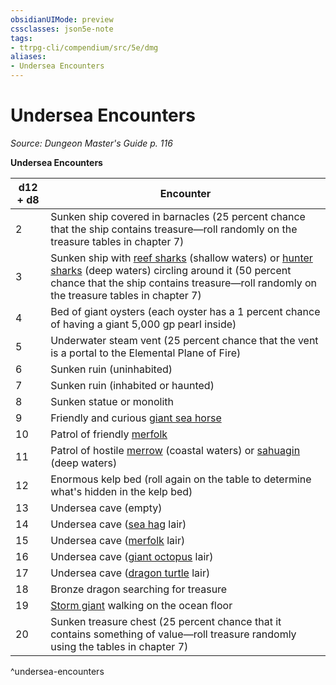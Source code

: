 ```yaml
---
obsidianUIMode: preview
cssclasses: json5e-note
tags:
- ttrpg-cli/compendium/src/5e/dmg
aliases:
- Undersea Encounters
---
```

# Undersea Encounters
*Source: Dungeon Master's Guide p. 116* 

**Undersea Encounters**

| d12 + d8 | Encounter |
|----------|-----------|
| 2 | Sunken ship covered in barnacles (25 percent chance that the ship contains treasure—roll randomly on the treasure tables in chapter 7) |
| 3 | Sunken ship with [reef sharks](/3-Mechanics/CLI/Compendium/bestiary/beast/reef-shark.md) (shallow waters) or [hunter sharks](/3-Mechanics/CLI/Compendium/bestiary/beast/hunter-shark.md) (deep waters) circling around it (50 percent chance that the ship contains treasure—roll randomly on the treasure tables in chapter 7) |
| 4 | Bed of giant oysters (each oyster has a 1 percent chance of having a giant 5,000 gp pearl inside) |
| 5 | Underwater steam vent (25 percent chance that the vent is a portal to the Elemental Plane of Fire) |
| 6 | Sunken ruin (uninhabited) |
| 7 | Sunken ruin (inhabited or haunted) |
| 8 | Sunken statue or monolith |
| 9 | Friendly and curious [giant sea horse](/3-Mechanics/CLI/Compendium/bestiary/beast/giant-sea-horse.md) |
| 10 | Patrol of friendly [merfolk](/3-Mechanics/CLI/Compendium/bestiary/humanoid/merfolk.md) |
| 11 | Patrol of hostile [merrow](/3-Mechanics/CLI/Compendium/bestiary/monstrosity/merrow.md) (coastal waters) or [sahuagin](/3-Mechanics/CLI/Compendium/bestiary/humanoid/sahuagin.md) (deep waters) |
| 12 | Enormous kelp bed (roll again on the table to determine what's hidden in the kelp bed) |
| 13 | Undersea cave (empty) |
| 14 | Undersea cave ([sea hag](/3-Mechanics/CLI/Compendium/bestiary/fey/sea-hag.md) lair) |
| 15 | Undersea cave ([merfolk](/3-Mechanics/CLI/Compendium/bestiary/humanoid/merfolk.md) lair) |
| 16 | Undersea cave ([giant octopus](/3-Mechanics/CLI/Compendium/bestiary/beast/giant-octopus.md) lair) |
| 17 | Undersea cave ([dragon turtle](/3-Mechanics/CLI/Compendium/bestiary/dragon/dragon-turtle.md) lair) |
| 18 | Bronze dragon searching for treasure |
| 19 | [Storm giant](/3-Mechanics/CLI/Compendium/bestiary/giant/storm-giant.md) walking on the ocean floor |
| 20 | Sunken treasure chest (25 percent chance that it contains something of value—roll treasure randomly using the tables in chapter 7) |
^undersea-encounters